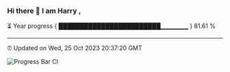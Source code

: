 ### Hi there 👋 I am Harry , 

⏳ Year progress { ████████████████████████▁▁▁▁▁▁ } 81.61 %

---

⏰ Updated on Wed, 25 Oct 2023 20:37:20 GMT

![Progress Bar CI](https://github.com/duykhang68/duykhang68/workflows/Progress%20Bar%20CI/badge.svg)
